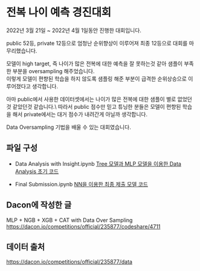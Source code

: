 # 전복 나이 예측 경진대회

2022년 3월 21일 ~ 2022년 4월 1일동안 진행한 대회입니다. 

public 52등, private 12등으로 엄청난 순위향상이 이루어져 최종 12등으로 대회를 마무리했습니다.

모델이 high target, 즉 나이가 많은 전복에 대한 예측을 잘 못하는것 같아 샘플이 부족한 부분을 oversampling 해주었습니다.\
이렇게 모델이 편향된 학습을 하지 않도록 샘플링 해준 부분이 급격한 순위상승으로 이루어졌다고 생각합니다.

아마 public에서 사용한 데이터셋에서는 나이가 많은 전복에 대한 샘플이 별로 없었던것 같았던것 같습니다.\ 
따라서 public 점수만 믿고 튜닝한 분들은 모델이 편향된 학습을 해서 private에서는 대거 점수가 내려간게 아닐까 생각합니다.

Data Oversampling 기법을 배울 수 있는 대회였습니다.

## 파일 구성

- Data Analysis with Insight.ipynb [Tree 모델과 MLP 모델을 이용한 Data Analysis 초기 코드](./Data%20Analysis%20with%20Insight.ipynb)

- Final Submission.ipynb [NN을 이용한 최종 제출 모델 코드](./Final%20Submission.ipynb)

## Dacon에 작성한 글

MLP + NGB + XGB + CAT with Data Over Sampling\
https://dacon.io/competitions/official/235877/codeshare/4711

## 데이터 출처
https://dacon.io/competitions/official/235877/data
